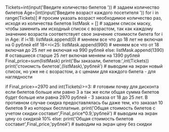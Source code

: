 Tickets=int(input('Введите количество билетов ')) # задаем количество билетов
Age=[int(input('Введите возраст каждого посетителя ')) for i in range(Tickets)] # просим указать возраст необходимое количество раз, исходя из количества билетов
listMask = [] # задаем список маску, чтобы заменить им исходный список с возрастом, так как каждому значению возраста соответствует свое значение стоимости билета
for i in Age:
    if i<18:
        listMask.append(0) # меняем все что до 18 лет не включая на 0 рублей
    elif 18<=i<25:
         listMask.append(990) # меняем все что от 18 включая до 25 лет не включая на 990 рублей
    else:
         listMask.append(1390) # оставшиеся старше 25 лет включая меняем на 1390 рублей
Final_price=sum(listMask)
print('Вы заказали, билетов:',int(Tickets))
print('стоиомсть билетов',(listMask),'рублей') # выводим на экран новый список, но уже не с возрастом, а с ценами для каждого билета - для наглядности

if Final_price>=2970 and int(Tickets)>=3:  # готовим почву для дисконта если билетов больше или равно 3 а так же если общая сумма билетов будет больше или равна 2970 рублей - 3 заказа от 18 до 25 лет. В противном случае скидка предоставлялась бы даже тем, кто заказал 10 билетов 9 из которых бесплатные.
    print('Общая стоимость билетов c учетом скидки составит',Final_price*0.9,'рублей') # выводим на экран цену со скидкой 10%
else:
    print('Общая стоимость билетов составит',Final_price,'рублей') # выводим на экран цену без скидки
